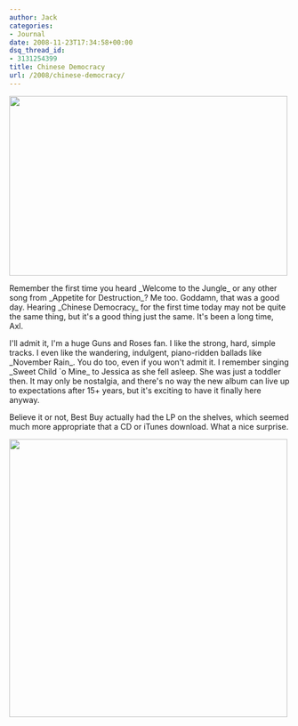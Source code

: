 ```yaml
---
author: Jack
categories:
- Journal
date: 2008-11-23T17:34:58+00:00
dsq_thread_id:
- 3131254399
title: Chinese Democracy
url: /2008/chinese-democracy/
---
```


[<img src="http://baty.net/files//20081123-064nef.jpg"  alt="" title="GNR_Chinese_Democracy" width="500" height="323" class="aligncenter size-full wp-image-2766 frame" />][1]

Remember the first time you heard \_Welcome to the Jungle\_ or any other song from \_Appetite for Destruction\_? Me too. Goddamn, that was a good day. Hearing \_Chinese Democracy\_ for the first time today may not be quite the same thing, but it's a good thing just the same. It's been a long time, Axl.

I'll admit it, I'm a huge Guns and Roses fan. I like the strong, hard, simple tracks. I even like the wandering, indulgent, piano-ridden ballads like \_November Rain\_. You do too, even if you won't admit it. I remember singing \_Sweet Child \`o Mine\_ to Jessica as she fell asleep. She was just a toddler then. It may only be nostalgia, and there's no way the new album can live up to expectations after 15+ years, but it's exciting to have it finally here anyway.

Believe it or not, Best Buy actually had the LP on the shelves, which seemed much more appropriate that a CD or iTunes download. What a nice surprise.

[<img src="http://baty.net/files//20081123-060nef.jpg" alt="" title="20081123-060nef" width="500" height="500" class="aligncenter size-full wp-image-2767 frame" />][2]

 [1]: http://baty.net/files//20081123-064nef.jpg
 [2]: http://baty.net/files//20081123-060nef.jpg